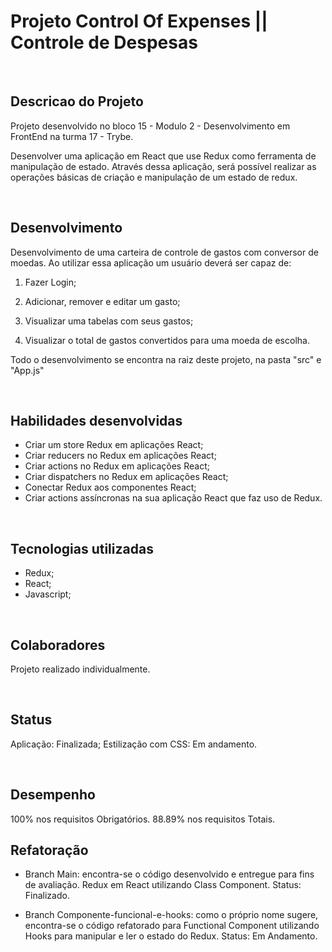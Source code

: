<h1> Projeto Control Of Expenses || Controle de Despesas </h1>

<br/>

## Descricao do Projeto

Projeto desenvolvido no bloco 15 - Modulo 2 - Desenvolvimento em FrontEnd na turma 17 - Trybe. </br>

Desenvolver uma aplicação em React que use Redux como ferramenta de manipulação de estado. Através dessa aplicação, será possível realizar as operações básicas de criação e manipulação de um estado de redux.

<br/>

## Desenvolvimento

Desenvolvimento de uma carteira de controle de gastos com conversor de moedas. Ao utilizar essa aplicação um usuário deverá ser capaz de:

1. Fazer Login;

2. Adicionar, remover e editar um gasto;

3. Visualizar uma tabelas com seus gastos;

4. Visualizar o total de gastos convertidos para uma moeda de escolha.

Todo o desenvolvimento se encontra na raiz deste projeto, na pasta "src" e "App.js"

<br/>

## Habilidades desenvolvidas

  * Criar um store Redux em aplicações React;
  * Criar reducers no Redux em aplicações React;
  * Criar actions no Redux em aplicações React;
  * Criar dispatchers no Redux em aplicações React;
  * Conectar Redux aos componentes React;
  * Criar actions assíncronas na sua aplicação React que faz uso de Redux.

<br/>

## Tecnologias utilizadas

- Redux;
- React;
- Javascript;

<br/>

## Colaboradores

Projeto realizado individualmente.

<br/>

## Status

Aplicação: Finalizada;
Estilização com CSS: Em andamento.

<br/>

## Desempenho

100% nos requisitos Obrigatórios.
88.89% nos requisitos Totais.


## Refatoração

* Branch Main: encontra-se o código desenvolvido e entregue para fins de avaliação. Redux em React utilizando Class Component. Status: Finalizado.

* Branch Componente-funcional-e-hooks: como o próprio nome sugere, encontra-se o código refatorado para Functional Component utilizando Hooks para manipular e ler o estado do Redux. Status: Em Andamento.
